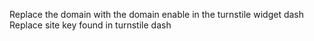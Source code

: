 Replace the domain with the domain enable in the turnstile widget dash
Replace site key found in turnstile dash
